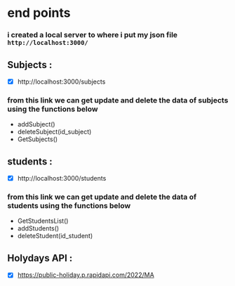 # end points
        
### i created a local server to where i put my json file `http://localhost:3000/`
        
## Subjects : 
- [x] http://localhost:3000/subjects

### from this link we can get update and delete the data of subjects using the functions below

- addSubject()
- deleteSubject(id_subject)
- GetSubjects()
            
## students : 
- [x]  http://localhost:3000/students

### from this link we can get update and delete the data of students using the functions below 
                
- GetStudentsList()
- addStudents()
- deleteStudent(id_student)
               
          
## Holydays API :
- [x] https://public-holiday.p.rapidapi.com/2022/MA
